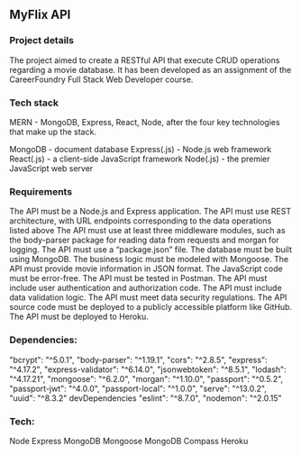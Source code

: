 <h2>MyFlix API</h2>

<h3>Project details</h3>
The project aimed to create a RESTful API that execute CRUD operations regarding a movie database.   
It has been developed as an assignment of the CareerFoundry Full Stack Web Developer course.

<h3>Tech stack</h3>
MERN - MongoDB, Express, React, Node, after the four key technologies that make up the stack.

MongoDB - document database
Express(.js) - Node.js web framework
React(.js) - a client-side JavaScript framework
Node(.js) - the premier JavaScript web server

<h3>Requirements</h3>
The API must be a Node.js and Express application.
The API must use REST architecture, with URL endpoints corresponding to the data operations listed above
The API must use at least three middleware modules, such as the body-parser package for reading data from requests and morgan for logging.
The API must use a “package.json” file.
The database must be built using MongoDB.
The business logic must be modeled with Mongoose.
The API must provide movie information in JSON format.
The JavaScript code must be error-free.
The API must be tested in Postman.
The API must include user authentication and authorization code.
The API must include data validation logic.
The API must meet data security regulations.
The API source code must be deployed to a publicly accessible platform like GitHub.
The API must be deployed to Heroku.

<h3>Dependencies:</h3>
"bcrypt": "^5.0.1",
"body-parser": "^1.19.1",
"cors": "^2.8.5",
"express": "^4.17.2",
"express-validator": "^6.14.0",
"jsonwebtoken": "^8.5.1",
"lodash": "^4.17.21",
"mongoose": "^6.2.0",
"morgan": "^1.10.0",
"passport": "^0.5.2",
"passport-jwt": "^4.0.0",
"passport-local": "^1.0.0",
"serve": "^13.0.2",
"uuid": "^8.3.2"
devDependencies
"eslint": "^8.7.0",
"nodemon": "^2.0.15"

<h3>Tech:</h3>
Node
Express
MongoDB
Mongoose
MongoDB Compass
Heroku
